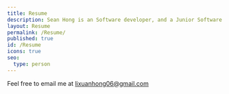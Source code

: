 ```yaml
---
title: Resume
description: Sean Hong is an Software developer, and a Junior Software engineer  at CTBC Bank, Top Three Bank in Taiwan , mostly working for Lending Department.
layout: Resume
permalink: /Resume/
published: true
id: /Resume
icons: true
seo:
  type: person
---
```



Feel free to email me at [lixuanhong06@gmail.com](mailto:lixuanhong06@gmail.com) 